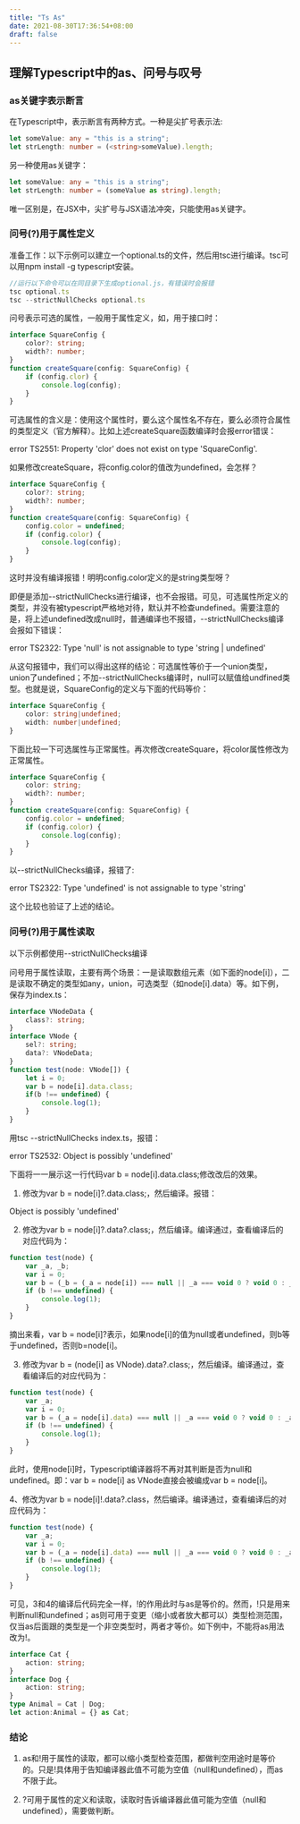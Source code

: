 ```yaml
---
title: "Ts As"
date: 2021-08-30T17:36:54+08:00
draft: false
---
```


## 理解Typescript中的as、问号与叹号

### as关键字表示断言

在Typescript中，表示断言有两种方式。一种是尖扩号表示法:

```ts
let someValue: any = "this is a string";
let strLength: number = (<string>someValue).length;

```

另一种使用as关键字：

```ts
let someValue: any = "this is a string";
let strLength: number = (someValue as string).length;
```

唯一区别是，在JSX中，尖扩号与JSX语法冲突，只能使用as关键字。

### 问号(?)用于属性定义

准备工作：以下示例可以建立一个optional.ts的文件，然后用tsc进行编译。tsc可以用npm install -g typescript安装。

```ts
//运行以下命令可以在同目录下生成optional.js，有错误时会报错
tsc optional.ts
tsc --strictNullChecks optional.ts
```

问号表示可选的属性，一般用于属性定义，如，用于接口时：

```ts
interface SquareConfig {
    color?: string;
    width?: number;
}
function createSquare(config: SquareConfig) {
    if (config.clor) {
        console.log(config);
    }   
}
```

可选属性的含义是：使用这个属性时，要么这个属性名不存在，要么必须符合属性的类型定义（官方解释）。比如上述createSquare函数编译时会报error错误：

error TS2551: Property 'clor' does not exist on type 'SquareConfig'.

如果修改createSquare，将config.color的值改为undefined，会怎样？

```ts
interface SquareConfig {
    color?: string;
    width?: number;
}
function createSquare(config: SquareConfig) {
    config.color = undefined;
    if (config.color) {
        console.log(config);
    }   
}
```

这时并没有编译报错！明明config.color定义的是string类型呀？

即便是添加--strictNullChecks进行编译，也不会报错。可见，可选属性所定义的类型，并没有被typescript严格地对待，默认并不检查undefined。需要注意的是，将上述undefined改成null时，普通编译也不报错，--strictNullChecks编译会报如下错误：

error TS2322: Type 'null' is not assignable to type 'string | undefined'

从这句报错中，我们可以得出这样的结论：可选属性等价于一个union类型，union了undefined；不加--strictNullChecks编译时，null可以赋值给undfined类型。也就是说，SquareConfig的定义与下面的代码等价：

```ts
interface SquareConfig {
    color: string|undefined;
    width: number|undefined;
}
```

下面比较一下可选属性与正常属性。再次修改createSquare，将color属性修改为正常属性。

```ts
interface SquareConfig {
    color: string;
    width?: number;
}
function createSquare(config: SquareConfig) {
    config.color = undefined;
    if (config.color) {
        console.log(config);
    }   
}    
```


以--strictNullChecks编译，报错了:

error TS2322: Type 'undefined' is not assignable to type 'string'

这个比较也验证了上述的结论。

### 问号(?)用于属性读取

以下示例都使用--strictNullChecks编译

问号用于属性读取，主要有两个场景：一是读取数组元素（如下面的node[i]），二是读取不确定的类型如any，union，可选类型（如node[i].data）等。如下例，保存为index.ts：
```ts
interface VNodeData {
    class?: string;
}
interface VNode {
    sel?: string;
    data?: VNodeData;
}
function test(node: VNode[]) {
    let i = 0;
    var b = node[i].data.class;
    if(b !== undefined) {
        console.log(1);
    }   
}
```

用tsc --strictNullChecks index.ts，报错：

error TS2532: Object is possibly 'undefined'

下面将一一展示这一行代码var b = node[i].data.class;修改改后的效果。

1. 修改为var b = node[i]?.data.class;，然后编译。报错：

Object is possibly 'undefined'

2. 修改为var b = node[i]?.data?.class;，然后编译。编译通过，查看编译后的对应代码为：

```ts
function test(node) {
    var _a, _b; 
    var i = 0;
    var b = (_b = (_a = node[i]) === null || _a === void 0 ? void 0 : _a.data) === null || _b === void 0 ? void 0 : _b["class"];
    if (b !== undefined) {
        console.log(1);
    }
}

```
摘出来看，var b = node[i]?表示，如果node[i]的值为null或者undefined，则b等于undefined，否则b=node[i]。

3. 修改为var b = (node[i] as VNode).data?.class;，然后编译。编译通过，查看编译后的对应代码为：

```ts
function test(node) {
    var _a;
    var i = 0;
    var b = (_a = node[i].data) === null || _a === void 0 ? void 0 : _a["class"];
    if (b !== undefined) {
        console.log(1);
    }
}
```

此时，使用node[i]时，Typescript编译器将不再对其判断是否为null和undefined。即：var b = node[i] as VNode直接会被编成var b = node[i]。

4、修改为var b = node[i]!.data?.class，然后编译。编译通过，查看编译后的对应代码为：

```ts
function test(node) {
    var _a;
    var i = 0;
    var b = (_a = node[i].data) === null || _a === void 0 ? void 0 : _a["class"];
    if (b !== undefined) {
        console.log(1);
    }
}
```

可见，3和4的编译后代码完全一样，!的作用此时与as是等价的。然而，!只是用来判断null和undefined；as则可用于变更（缩小或者放大都可以）类型检测范围，仅当as后面跟的类型是一个非空类型时，两者才等价。如下例中，不能将as用法改为!。

```ts
interface Cat {
    action: string;
}
interface Dog {
    action: string;
}
type Animal = Cat | Dog;
let action:Animal = {} as Cat;
```
### 结论

1. as和!用于属性的读取，都可以缩小类型检查范围，都做判空用途时是等价的。只是!具体用于告知编译器此值不可能为空值（null和undefined），而as不限于此。

2. ?可用于属性的定义和读取，读取时告诉编译器此值可能为空值（null和undefined），需要做判断。